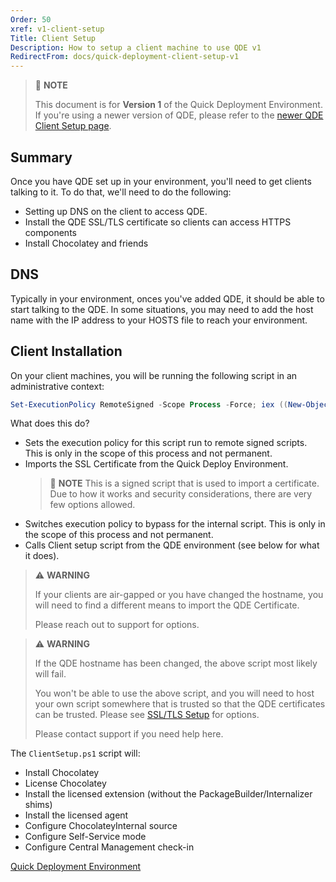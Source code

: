 ```yaml
---
Order: 50
xref: v1-client-setup
Title: Client Setup
Description: How to setup a client machine to use QDE v1
RedirectFrom: docs/quick-deployment-client-setup-v1
---
```


> :memo: **NOTE**
>
> This document is for **Version 1** of the Quick Deployment Environment.
> If you're using a newer version of QDE, please refer to the [newer QDE Client Setup page](xref:v2-client-setup).

## Summary

Once you have QDE set up in your environment, you'll need to get clients talking to it. To do that, we'll need to do the following:

* Setting up DNS on the client to access QDE.
* Install the QDE SSL/TLS certificate so clients can access HTTPS components
* Install Chocolatey and friends

## DNS

Typically in your environment, onces you've added QDE, it should be able to start talking to the QDE.
In some situations, you may need to add the host name with the IP address to your HOSTS file to reach your environment.

## Client Installation

On your client machines, you will be running the following script in an administrative context:

```powershell
Set-ExecutionPolicy RemoteSigned -Scope Process -Force; iex ((New-Object System.Net.WebClient).DownloadString('https://chocolatey.org/Import-QuickDeployCertificate.ps1')); Set-ExecutionPolicy RemoteSigned -Scope Process -Force; iex ((New-Object System.Net.WebClient).DownloadString('https://chocoserver:8443/repository/choco-install/ClientSetup.ps1'))
```

What does this do?

* Sets the execution policy for this script run to remote signed scripts.
  This is only in the scope of this process and not permanent.
* Imports the SSL Certificate from the Quick Deploy Environment.
    > :memo: **NOTE** This is a signed script that is used to import a certificate.
  Due to how it works and security considerations, there are very few options allowed.
* Switches execution policy to bypass for the internal script.
  This is only in the scope of this process and not permanent.
* Calls Client setup script from the QDE environment (see below for what it does).

> :warning: **WARNING**
>
> If your clients are air-gapped or you have changed the hostname, you will need to find a different means to import the QDE Certificate.
>
> Please reach out to support for options.

> :warning: **WARNING**
>
> If the QDE hostname has been changed, the above script most likely will fail.
>
> You won't be able to use the above script, and you will need to host your own script somewhere that is trusted so that the QDE certificates can be trusted. Please see [SSL/TLS Setup](xref:v1-ssl-setup) for options.
>
> Please contact support if you need help here.

The `ClientSetup.ps1` script will:

* Install Chocolatey
* License Chocolatey
* Install the licensed extension (without the PackageBuilder/Internalizer shims)
* Install the licensed agent
* Configure ChocolateyInternal source
* Configure Self-Service mode
* Configure Central Management check-in

[Quick Deployment Environment](xref:qde)
